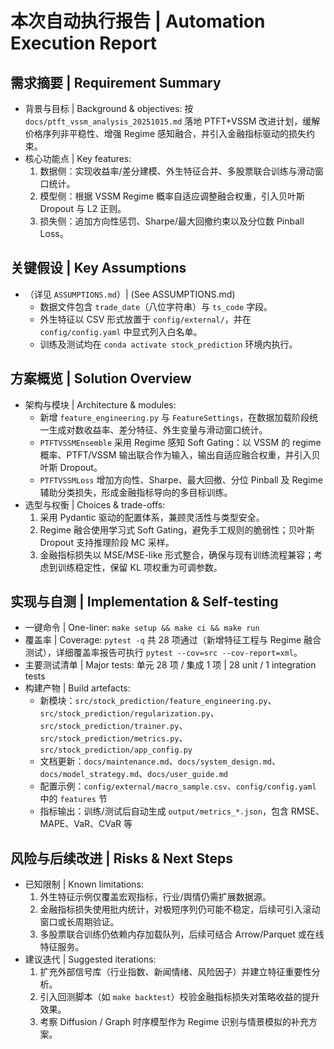 # 本次自动执行报告 | Automation Execution Report

## 需求摘要 | Requirement Summary
- 背景与目标 | Background & objectives: 按 `docs/ptft_vssm_analysis_20251015.md` 落地 PTFT+VSSM 改进计划，缓解价格序列非平稳性、增强 Regime 感知融合，并引入金融指标驱动的损失约束。
- 核心功能点 | Key features:
  1. 数据侧：实现收益率/差分建模、外生特征合并、多股票联合训练与滑动窗口统计。
  2. 模型侧：根据 VSSM Regime 概率自适应调整融合权重，引入贝叶斯 Dropout 与 L2 正则。
  3. 损失侧：追加方向性惩罚、Sharpe/最大回撤约束以及分位数 Pinball Loss。

## 关键假设 | Key Assumptions
- （详见 `ASSUMPTIONS.md`）| (See ASSUMPTIONS.md)
  - 数据文件包含 `trade_date`（八位字符串）与 `ts_code` 字段。
  - 外生特征以 CSV 形式放置于 `config/external/`，并在 `config/config.yaml` 中显式列入白名单。
  - 训练及测试均在 `conda activate stock_prediction` 环境内执行。

## 方案概览 | Solution Overview
- 架构与模块 | Architecture & modules:
  - 新增 `feature_engineering.py` 与 `FeatureSettings`，在数据加载阶段统一生成对数收益率、差分特征、外生变量与滑动窗口统计。
  - `PTFTVSSMEnsemble` 采用 Regime 感知 Soft Gating：以 VSSM 的 regime 概率、PTFT/VSSM 输出联合作为输入，输出自适应融合权重，并引入贝叶斯 Dropout。
  - `PTFTVSSMLoss` 增加方向性、Sharpe、最大回撤、分位 Pinball 及 Regime 辅助分类损失，形成金融指标导向的多目标训练。
- 选型与权衡 | Choices & trade-offs:
  1. 采用 Pydantic 驱动的配置体系，兼顾灵活性与类型安全。
  2. Regime 融合使用学习式 Soft Gating，避免手工规则的脆弱性；贝叶斯 Dropout 支持推理阶段 MC 采样。
  3. 金融指标损失以 MSE/MSE-like 形式整合，确保与现有训练流程兼容；考虑到训练稳定性，保留 KL 项权重为可调参数。

## 实现与自测 | Implementation & Self-testing
- 一键命令 | One-liner: `make setup && make ci && make run`
- 覆盖率 | Coverage: `pytest -q` 共 28 项通过（新增特征工程与 Regime 融合测试），详细覆盖率报告可执行 `pytest --cov=src --cov-report=xml`。
- 主要测试清单 | Major tests: 单元 28 项 / 集成 1 项 | 28 unit / 1 integration tests
- 构建产物 | Build artefacts:
  - 新模块：`src/stock_prediction/feature_engineering.py`、`src/stock_prediction/regularization.py`、`src/stock_prediction/trainer.py`、`src/stock_prediction/metrics.py`、`src/stock_prediction/app_config.py`
  - 文档更新：`docs/maintenance.md`、`docs/system_design.md`、`docs/model_strategy.md`、`docs/user_guide.md`
  - 配置示例：`config/external/macro_sample.csv`、`config/config.yaml` 中的 `features` 节
  - 指标输出：训练/测试后自动生成 `output/metrics_*.json`，包含 RMSE、MAPE、VaR、CVaR 等

## 风险与后续改进 | Risks & Next Steps
- 已知限制 | Known limitations:
  1. 外生特征示例仅覆盖宏观指标，行业/舆情仍需扩展数据源。
  2. 金融指标损失使用批内统计，对极短序列仍可能不稳定，后续可引入滚动窗口或长周期验证。
  3. 多股票联合训练仍依赖内存加载队列，后续可结合 Arrow/Parquet 或在线特征服务。
- 建议迭代 | Suggested iterations:
  1. 扩充外部信号库（行业指数、新闻情绪、风险因子）并建立特征重要性分析。
  2. 引入回测脚本（如 `make backtest`）校验金融指标损失对策略收益的提升效果。
  3. 考察 Diffusion / Graph 时序模型作为 Regime 识别与情景模拟的补充方案。

